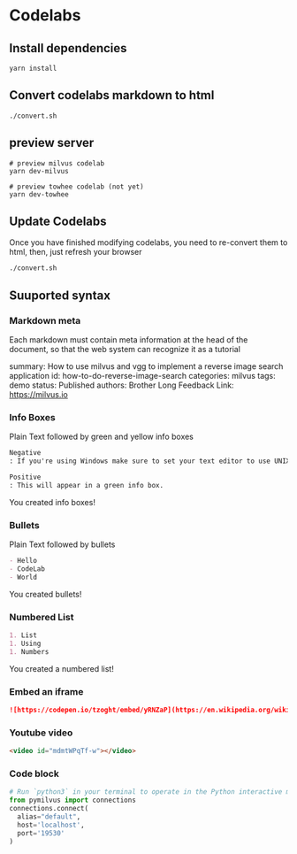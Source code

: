 # Codelabs

## Install dependencies

```
yarn install
```

## Convert codelabs markdown to html

```
./convert.sh
```

## preview server

```
# preview milvus codelab
yarn dev-milvus

# preview towhee codelab (not yet)
yarn dev-towhee
```

## Update Codelabs

Once you have finished modifying codelabs, you need to re-convert them to html, then, just refresh your browser

```
./convert.sh
```

## Suuported syntax

### Markdown meta

Each markdown must contain meta information at the head of the document, so that the web system can recognize it as a tutorial

summary: How to use milvus and vgg to implement a reverse image search application
id: how-to-do-reverse-image-search
categories: milvus
tags: demo
status: Published
authors: Brother Long
Feedback Link: https://milvus.io

### Info Boxes

Plain Text followed by green and yellow info boxes

```md
Negative
: If you're using Windows make sure to set your text editor to use UNIX line endings!
```

```md
Positive
: This will appear in a green info box.
```

You created info boxes!

### Bullets

Plain Text followed by bullets

```md
- Hello
- CodeLab
- World
```

You created bullets!

### Numbered List

```md
1. List
1. Using
1. Numbers
```

You created a numbered list!

### Embed an iframe

```md
![https://codepen.io/tzoght/embed/yRNZaP](https://en.wikipedia.org/wiki/File:Example.jpg 'Try Me Publisher')
```

### Youtube video

```html
<video id="mdmtWPqTf-w"></video>
```

### Code block

```python
# Run `python3` in your terminal to operate in the Python interactive mode.
from pymilvus import connections
connections.connect(
  alias="default",
  host='localhost',
  port='19530'
)
```
